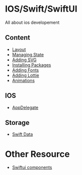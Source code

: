 # IOS/Swift/SwiftUI
All about ios developement

## Content
- [Layout]()
- [Managing State](/swift/managing_state.md)
- [Adding SVG]()
- [Installing Packages](/swift/installing_packages.md)
- [Adding Fonts](https://www.youtube.com/watch?v=Us8KX8LLlM0&t=1s)
- [Adding Lottie]()
- [Animations](/swift/animations.md)

## IOS
- [AppDelegate](/swift/app_delegate.md)

## Storage
- [Swift Data](/swift/swift_data.md)

# Other Resource
- [Swiftui components](https://gist.github.com/twentyse7en/25bc160f7661ec5c2ea28f88bfe33d9c)
